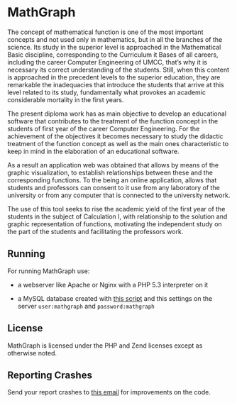 # MathGraph

The concept of mathematical function is one of the most important concepts and not used only in mathematics, but in all the branches of the science. Its study in the superior level is approached in the Mathematical Basic discipline, corresponding to the Curriculum it Bases of all careers, including the career Computer Engineering of UMCC, that’s why it is necessary its correct understanding of the students. Still, when this content is approached in the precedent levels to the superior education, they are remarkable the inadequacies that introduce the students that arrive at this level related to its study, fundamentally what provokes an academic considerable mortality in the first years.

The present diploma work has as main objective to develop an educational software that contributes to the treatment of the function concept in the students of first year of the career Computer Engineering. For the achievement of the objectives it becomes necessary to study the didactic treatment of the function concept as well as the main ones characteristic to keep in mind in the elaboration of an educational software.

As a result an application web was obtained that allows by means of the graphic visualization, to establish relationships between these and the corresponding functions. To the being an online application, allows that students and professors can consent to it use from any laboratory of the university or from any computer that is connected to the university network.

The use of this tool seeks to rise the academic yield of the first year of the students in the subject of Calculation I, with relationship to the solution and graphic representation of functions, motivating the independent study on the part of the students and facilitating the professors work.

## Running

For running MathGraph use:

* a webserver like Apache or Nginx with a PHP 5.3 interpreter on it

* a MySQL database created with [this script](http://gitlab.umcc.cu/dave/mathgraph/blob/master/database.sql) and this settings on the server `user:mathgraph` and `password:mathgraph`

## License

MathGraph is licensed under the PHP and Zend licenses except as otherwise noted.

## Reporting Crashes

Send your report crashes to [this email](mailto:dave.cuza90@gmail.com) for improvements on the code.
